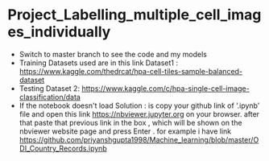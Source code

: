 # Project_Labelling_multiple_cell_images_individually
- Switch to master branch to see the code and my models
- Training Datasets used are in this link Dataset1 : https://www.kaggle.com/thedrcat/hpa-cell-tiles-sample-balanced-dataset
- Testing Dataset 2: https://www.kaggle.com/c/hpa-single-cell-image-classification/data
- If the notebook doesn't load
Solution : is copy your github link of ‘.ipynb’ file and open this link https://nbviewer.jupyter.org on your browser. after that paste that previous link in the box ,
which will be shown on the nbviewer website page and press Enter . for example i have link https://github.com/priyanshgupta1998/Machine_learning/blob/master/ODI_Country_Records.ipynb
